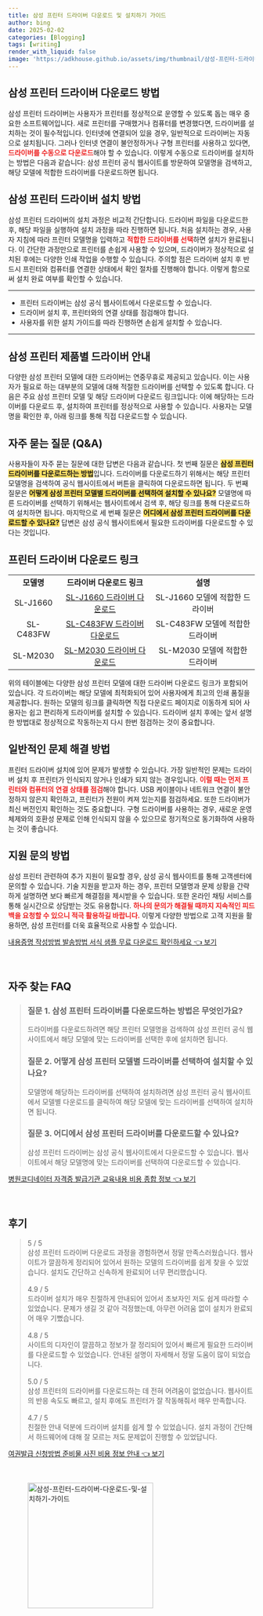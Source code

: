 ```yaml
---
title: 삼성 프린터 드라이버 다운로드 및 설치하기 가이드
author: bing
date: 2025-02-02
categories: [Blogging]
tags: [writing]
render_with_liquid: false
image: 'https://adkhouse.github.io/assets/img/thumbnail/삼성-프린터-드라이버-다운로드-및-설치하기-가이드.webp'
---
```



<h2 id='삼성프린터드라이버다운로드'>삼성 프린터 드라이버 다운로드 방법</h2>

<p>삼성 프린터 드라이버는 사용자가 프린터를 정상적으로 운영할 수 있도록 돕는 매우 중요한 소프트웨어입니다. 새로 프린터를 구매했거나 컴퓨터를 변경했다면, 드라이버를 설치하는 것이 필수적입니다. 인터넷에 연결되어 있을 경우, 일반적으로 드라이버는 자동으로 설치됩니다. 그러나 인터넷 연결이 불안정하거나 구형 프린터를 사용하고 있다면, <b><span style="color: #ee2323;">드라이버를 수동으로 다운로드</span></b>해야 할 수 있습니다. 이렇게 수동으로 드라이버를 설치하는 방법은 다음과 같습니다: 삼성 프린터 공식 웹사이트를 방문하여 모델명을 검색하고, 해당 모델에 적합한 드라이버를 다운로드하면 됩니다.</p>

<h2 id='삼성프린터드라이버설치방법'>삼성 프린터 드라이버 설치 방법</h2>

<p>삼성 프린터 드라이버의 설치 과정은 비교적 간단합니다. 드라이버 파일을 다운로드한 후, 해당 파일을 실행하여 설치 과정을 따라 진행하면 됩니다. 처음 설치하는 경우, 사용자 지침에 따라 프린터 모델명을 입력하고 <b><span style="color: #ee2323;">적합한 드라이버를 선택</span></b>하면 설치가 완료됩니다. 이 간단한 과정만으로 프린터를 손쉽게 사용할 수 있으며, 드라이버가 정상적으로 설치된 후에는 다양한 인쇄 작업을 수행할 수 있습니다. 주의할 점은 드라이버 설치 후 반드시 프린터와 컴퓨터를 연결한 상태에서 확인 절차를 진행해야 합니다. 이렇게 함으로써 설치 완료 여부를 확인할 수 있습니다.</p>

<hr />

<ul>
    <li>프린터 드라이버는 삼성 공식 웹사이트에서 다운로드할 수 있습니다.</li>
    <li>드라이버 설치 후, 프린터와의 연결 상태를 점검해야 합니다.</li>
    <li>사용자를 위한 설치 가이드를 따라 진행하면 손쉽게 설치할 수 있습니다.</li>
</ul>

<hr />

<h2 id='삼성프린터제품별드라이버'>삼성 프린터 제품별 드라이버 안내</h2>

<p>다양한 삼성 프린터 모델에 대한 드라이버는 연중무휴로 제공되고 있습니다. 이는 사용자가 필요로 하는 대부분의 모델에 대해 적절한 드라이버를 선택할 수 있도록 합니다. 다음은 주요 삼성 프린터 모델 및 해당 드라이버 다운로드 링크입니다: 이에 해당하는 드라이버를 다운로드 후, 설치하여 프린터를 정상적으로 사용할 수 있습니다. 사용자는 모델명을 확인한 후, 아래 링크를 통해 직접 다운로드할 수 있습니다.</p>

<h2 id='자주묻는질문'>자주 묻는 질문 (Q&A)</h2>

<p>사용자들이 자주 묻는 질문에 대한 답변은 다음과 같습니다. 첫 번째 질문은 <b><span style="background-color: #ffe066;">삼성 프린터 드라이버를 다운로드하는 방법</span></b>입니다. 드라이버를 다운로드하기 위해서는 해당 프린터 모델명을 검색하여 공식 웹사이트에서 버튼을 클릭하여 다운로드하면 됩니다. 두 번째 질문은 <b><span style="background-color: #ffe066;">어떻게 삼성 프린터 모델별 드라이버를 선택하여 설치할 수 있나요?</span></b> 모델명에 따른 드라이버를 선택하기 위해서는 웹사이트에서 검색 후, 해당 링크를 통해 다운로드하여 설치하면 됩니다. 마지막으로 세 번째 질문은 <b><span style="background-color: #ffe066;">어디에서 삼성 프린터 드라이버를 다운로드할 수 있나요?</span></b> 답변은 삼성 공식 웹사이트에서 필요한 드라이버를 다운로드할 수 있다는 것입니다.</p>

<h2 id='프린터드라이버다운로드링크'>프린터 드라이버 다운로드 링크</h2>

<table>
    <tr>
        <td style="text-align: center; height: 17px;"><b>모델명</b></td>
        <td style="text-align: center; height: 17px;"><b>드라이버 다운로드 링크</b></td>
        <td style="text-align: center; height: 17px;"><b>설명</b></td>
    </tr>
    <tr>
        <td style="text-align: center; height: 17px;">SL-J1660</td>
        <td style="text-align: center; height: 17px;"><a href="#">SL-J1660 드라이버 다운로드</a></td>
        <td style="text-align: center; height: 17px;">SL-J1660 모델에 적합한 드라이버</td>
    </tr>
    <tr>
        <td style="text-align: center; height: 17px;">SL-C483FW</td>
        <td style="text-align: center; height: 17px;"><a href="#">SL-C483FW 드라이버 다운로드</a></td>
        <td style="text-align: center; height: 17px;">SL-C483FW 모델에 적합한 드라이버</td>
    </tr>
    <tr>
        <td style="text-align: center; height: 17px;">SL-M2030</td>
        <td style="text-align: center; height: 17px;"><a href="#">SL-M2030 드라이버 다운로드</a></td>
        <td style="text-align: center; height: 17px;">SL-M2030 모델에 적합한 드라이버</td>
    </tr>
</table>

<p>위의 테이블에는 다양한 삼성 프린터 모델에 대한 드라이버 다운로드 링크가 포함되어 있습니다. 각 드라이버는 해당 모델에 최적화되어 있어 사용자에게 최고의 인쇄 품질을 제공합니다. 원하는 모델의 링크를 클릭하면 직접 다운로드 페이지로 이동하게 되어 사용자는 쉽고 편리하게 드라이버를 설치할 수 있습니다. 드라이버 설치 후에는 앞서 설명한 방법대로 정상적으로 작동하는지 다시 한번 점검하는 것이 중요합니다.</p>

<h2 id='일반적인문제해결방법'>일반적인 문제 해결 방법</h2>

<p>프린터 드라이버 설치에 있어 문제가 발생할 수 있습니다. 가장 일반적인 문제는 드라이버 설치 후 프린터가 인식되지 않거나 인쇄가 되지 않는 경우입니다. <b><span style="color: #ee2323;">이럴 때는 먼저 프린터와 컴퓨터의 연결 상태를 점검</span></b>해야 합니다. USB 케이블이나 네트워크 연결이 불안정하지 않은지 확인하고, 프린터가 전원이 켜져 있는지를 점검하세요. 또한 드라이버가 최신 버전인지 확인하는 것도 중요합니다. 구형 드라이버를 사용하는 경우, 새로운 운영 체제와의 호환성 문제로 인해 인식되지 않을 수 있으므로 정기적으로 동기화하여 사용하는 것이 좋습니다.</p>

<h2 id='지원문의방법'>지원 문의 방법</h2>

<p>삼성 프린터 관련하여 추가 지원이 필요할 경우, 삼성 공식 웹사이트를 통해 고객센터에 문의할 수 있습니다. 기술 지원을 받고자 하는 경우, 프린터 모델명과 문제 상황을 간략하게 설명하면 보다 빠르게 해결점을 제시받을 수 있습니다. 또한 온라인 채팅 서비스를 통해 실시간으로 상담받는 것도 유용합니다. <b><span style="color: #ee2323;">하나의 문의가 해결될 때까지 지속적인 피드백을 요청할 수 있으니 적극 활용하길 바랍니다.</span></b> 이렇게 다양한 방법으로 고객 지원을 활용하면, 삼성 프린터를 더욱 효율적으로 사용할 수 있습니다.</p>


<p><a class="click-button" title="내용증명 작성방법 발송방법 서식 샘플 무료 다운로드 확인하세요" href="https://adkhouse.github.io/posts/%EB%82%B4%EC%9A%A9%EC%A6%9D%EB%AA%85-%EC%9E%91%EC%84%B1%EB%B0%A9%EB%B2%95-%EB%B0%9C%EC%86%A1%EB%B0%A9%EB%B2%95-%EC%84%9C%EC%8B%9D-%EC%83%98%ED%94%8C-%EB%AC%B4%EB%A3%8C-%EB%8B%A4%EC%9A%B4%EB%A1%9C%EB%93%9C-%ED%99%95%EC%9D%B8%ED%95%98%EC%84%B8%EC%9A%94/" rel="dofollow">내용증명 작성방법 발송방법 서식 샘플 무료 다운로드 확인하세요 👈 보기</a></p><br>
<h2 id='자주_찾는_FAQ'>자주 찾는 FAQ</h2>
<div itemscope="" itemtype="https://schema.org/FAQPage">
<blockquote>
<div itemscope="" itemprop="mainEntity" itemtype="https://schema.org/Question">
<h3 itemprop="name">질문 1. 삼성 프린터 드라이버를 다운로드하는 방법은 무엇인가요?</h3>
<div itemscope="" itemprop="acceptedAnswer" itemtype="https://schema.org/Answer">
<span itemprop="text">
<p>드라이버를 다운로드하려면 해당 프린터 모델명을 검색하여 삼성 프린터 공식 웹사이트에서 해당 모델에 맞는 드라이버를 선택한 후에 설치하면 됩니다.</p>
</span>
</div>
</div>
<div itemscope="" itemprop="mainEntity" itemtype="https://schema.org/Question">
<h3 itemprop="name">질문 2. 어떻게 삼성 프린터 모델별 드라이버를 선택하여 설치할 수 있나요?</h3>
<div itemscope="" itemprop="acceptedAnswer" itemtype="https://schema.org/Answer">
<span itemprop="text">
<p>모델명에 해당하는 드라이버를 선택하여 설치하려면 삼성 프린터 공식 웹사이트에서 모델별 다운로드를 클릭하여 해당 모델에 맞는 드라이버를 선택하여 설치하면 됩니다.</p>
</span>
</div>
</div>
<div itemscope="" itemprop="mainEntity" itemtype="https://schema.org/Question">
<h3 itemprop="name">질문 3. 어디에서 삼성 프린터 드라이버를 다운로드할 수 있나요?</h3>
<div itemscope="" itemprop="acceptedAnswer" itemtype="https://schema.org/Answer">
<span itemprop="text">
<p>삼성 프린터 드라이버는 삼성 공식 웹사이트에서 다운로드할 수 있습니다. 웹사이트에서 해당 모델명에 맞는 드라이버를 선택하여 다운로드할 수 있습니다.</p>
</span>
</div>
</div>
</blockquote>
</div>
<p><a class="click-button" title="병원코디네이터 자격증 발급기관 교육내용 비용 종합 정보" href="https://adkhouse.github.io/posts/%EB%B3%91%EC%9B%90%EC%BD%94%EB%94%94%EB%84%A4%EC%9D%B4%ED%84%B0-%EC%9E%90%EA%B2%A9%EC%A6%9D-%EB%B0%9C%EA%B8%89%EA%B8%B0%EA%B4%80-%EA%B5%90%EC%9C%A1%EB%82%B4%EC%9A%A9-%EB%B9%84%EC%9A%A9-%EC%A2%85%ED%95%A9-%EC%A0%95%EB%B3%B4/" rel="dofollow">병원코디네이터 자격증 발급기관 교육내용 비용 종합 정보 👈 보기</a></p><br>
<h2 id='후기'>후기</h2>
<div itemscope itemtype="https://schema.org/Product">
  <blockquote>
  <div itemprop="review" itemscope itemtype="https://schema.org/Review">
      <div itemprop="reviewRating" itemscope itemtype="https://schema.org/Rating"> <span itemprop="ratingValue">5</span> / <span itemprop="bestRating">5</span> </div>
      <span itemprop="reviewBody">삼성 프린터 드라이버 다운로드 과정을 경험하면서 정말 만족스러웠습니다. 웹사이트가 깔끔하게 정리되어 있어서 원하는 모델의 드라이버를 쉽게 찾을 수 있었습니다. 설치도 간단하고 신속하게 완료되어 너무 편리했습니다.</span>
  </div>
  <br>
  <div itemprop="review" itemscope itemtype="https://schema.org/Review">
      <div itemprop="reviewRating" itemscope itemtype="https://schema.org/Rating"> <span itemprop="ratingValue">4.9</span> / <span itemprop="bestRating">5</span> </div>
      <span itemprop="reviewBody">드라이버 설치가 매우 친절하게 안내되어 있어서 초보자인 저도 쉽게 따라할 수 있었습니다. 문제가 생길 것 같아 걱정했는데, 아무런 어려움 없이 설치가 완료되어 매우 기뻤습니다.</span>
  </div>
  <br>
  <div itemprop="review" itemscope itemtype="https://schema.org/Review">
      <div itemprop="reviewRating" itemscope itemtype="https://schema.org/Rating"> <span itemprop="ratingValue">4.8</span> / <span itemprop="bestRating">5</span> </div>
      <span itemprop="reviewBody">사이트의 디자인이 깔끔하고 정보가 잘 정리되어 있어서 빠르게 필요한 드라이버를 다운로드할 수 있었습니다. 안내된 설명이 자세해서 정말 도움이 많이 되었습니다.</span>
  </div>
  <br>
  <div itemprop="review" itemscope itemtype="https://schema.org/Review">
      <div itemprop="reviewRating" itemscope itemtype="https://schema.org/Rating"> <span itemprop="ratingValue">5.0</span> / <span itemprop="bestRating">5</span> </div>
      <span itemprop="reviewBody">삼성 프린터의 드라이버를 다운로드하는 데 전혀 어려움이 없었습니다. 웹사이트의 반응 속도도 빠르고, 설치 후에도 프린터가 잘 작동해줘서 매우 만족합니다.</span>
  </div>
  <br>
  <div itemprop="review" itemscope itemtype="https://schema.org/Review">
      <div itemprop="reviewRating" itemscope itemtype="https://schema.org/Rating"> <span itemprop="ratingValue">4.7</span> / <span itemprop="bestRating">5</span> </div>
      <span itemprop="reviewBody">친절한 안내 덕분에 드라이버 설치를 쉽게 할 수 있었습니다. 설치 과정이 간단해서 하드웨어에 대해 잘 모르는 저도 문제없이 진행할 수 있었답니다.</span>
  </div>
  </blockquote>
</div>
<p><a class="click-button" title="여권발급 신청방법 준비물 사진 비용 정보 안내" href="https://adkhouse.github.io/posts/%EC%97%AC%EA%B6%8C%EB%B0%9C%EA%B8%89-%EC%8B%A0%EC%B2%AD%EB%B0%A9%EB%B2%95-%EC%A4%80%EB%B9%84%EB%AC%BC-%EC%82%AC%EC%A7%84-%EB%B9%84%EC%9A%A9-%EC%A0%95%EB%B3%B4-%EC%95%88%EB%82%B4/" rel="dofollow">여권발급 신청방법 준비물 사진 비용 정보 안내 👈 보기</a></p><br>
<figure class="image"><img src="https://adkhouse.github.io/assets/img/thumbnail/삼성-프린터-드라이버-다운로드-및-설치하기-가이드.webp" alt="삼성-프린터-드라이버-다운로드-및-설치하기-가이드" width="256" height="256"></figure>